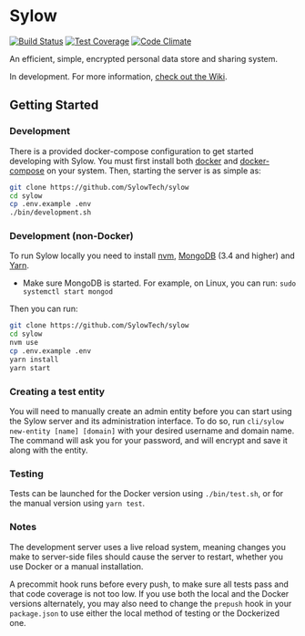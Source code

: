 # Sylow
[![Build Status](https://travis-ci.org/SylowTech/sylow.svg?branch=master)](https://travis-ci.org/SylowTech/sylow)
[![Test Coverage](https://codeclimate.com/github/SylowTech/sylow/badges/coverage.svg)](https://codeclimate.com/github/SylowTech/sylow/coverage)
[![Code Climate](https://codeclimate.com/github/SylowTech/sylow/badges/gpa.svg)](https://codeclimate.com/github/SylowTech/sylow)

An efficient, simple, encrypted personal data store and sharing system.

In development. For more information, [check out the Wiki](https://github.com/SylowTech/sylow/wiki).

## Getting Started

### Development

There is a provided docker-compose configuration to get started developing with Sylow. You must first install both [docker](https://docs.docker.com/engine/installation/) and [docker-compose](https://docs.docker.com/compose/install/) on your system. Then, starting the server is as simple as:

```bash
git clone https://github.com/SylowTech/sylow
cd sylow
cp .env.example .env
./bin/development.sh
```

### Development (non-Docker)

To run Sylow locally you need to install [nvm](https://github.com/creationix/nvm), [MongoDB](https://www.mongodb.com/) (3.4 and higher) and [Yarn](https://yarnpkg.com/en/docs/install).
* Make sure MongoDB is started. For example, on Linux, you can run: ```sudo systemctl start mongod```

Then you can run:

```bash
git clone https://github.com/SylowTech/sylow
cd sylow
nvm use
cp .env.example .env
yarn install
yarn start
```

### Creating a test entity

You will need to manually create an admin entity before you can start using the Sylow server and its administration interface. To do so, run `cli/sylow new-entity [name] [domain]` with your desired username and domain name. The command will ask you for your password, and will encrypt and save it along with the entity.

### Testing

Tests can be launched for the Docker version using `./bin/test.sh`, or for the manual version using `yarn test`.

### Notes

The development server uses a live reload system, meaning changes you make to server-side files should cause the server to restart, whether you use Docker or a manual installation.

A precommit hook runs before every push, to make sure all tests pass and that code coverage is not too low. If you use both the local and the Docker versions alternately, you may also need to change the `prepush` hook in your `package.json` to use either the local method of testing or the Dockerized one.

